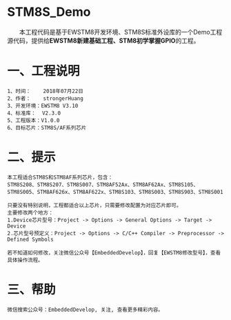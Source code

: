 # STM8S_Demo
　　本工程代码是基于EWSTM8开发环境、STM8S标准外设库的一个Demo工程源代码，提供给**EWSTM8新建基础工程、STM8初学掌握GPIO**的工程。

# 一、工程说明
    1、时间：    2018年07月22日
    2、作者：    strongerHuang
    3、开发环境：EWSTM8 V3.10
    4、标准库：  V2.3.0
    5、工程版本：V1.0.0
    6、目标芯片：STM8S/AF系列芯片

# 二、提示
    本工程适合STM8S和STM8AF系列芯片，包含：
    STM8S208、STM8S207、STM8S007、STM8AF52Ax、STM8AF62Ax、STM8S105、
    STM8S005、STM8AF626x、STM8AF622x、STM8S103、STM8S003、STM8S903、STM8S001

    只要没有特别说明，工程都适合以上芯片，只需要修改配置为对应芯片即可。
    主要修改两个地方：
    1.Device芯片型号：Project -> Options -> General Options -> Target -> Device
    2.芯片型号预定义：Project -> Options -> C/C++ Compiler -> Preprocessor -> Defined Symbols

    若不知道如何修改，关注微信公众号【EmbeddedDevelop】，回复【EWSTM8修改型号】，查看具体操作流程。

# 三、帮助
    微信搜索公众号：EmbeddedDevelop, 关注, 查看更多精彩内容。
